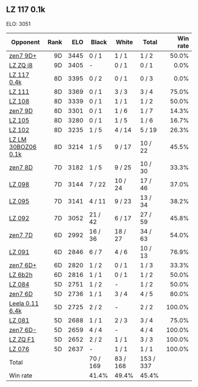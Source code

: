 ## LZ 117 0.1k ##

ELO: 3051

Opponent | Rank | ELO | Black | White | Total | Win rate
---------|-----:|----:|-------|-------|-------|-------:
[zen7 9D+](zen7%209D+.md) | 9D | 3445 | 0 / 1 | 1 / 1 | 1 / 2 | 50.0%
[LZ ZQ i8](LZ%20ZQ%20i8.md) | 9D | 3405 | - | 0 / 1 | 0 / 1 | 0.0%
[LZ 117 0.4k](LZ%20117%200.4k.md) | 8D | 3395 | 0 / 2 | 0 / 1 | 0 / 3 | 0.0%
[LZ 111](LZ%20111.md) | 8D | 3369 | 0 / 1 | 3 / 3 | 3 / 4 | 75.0%
[LZ 108](LZ%20108.md) | 8D | 3339 | 0 / 1 | 1 / 1 | 1 / 2 | 50.0%
[zen7 9D](zen7%209D.md) | 8D | 3301 | 0 / 1 | 1 / 6 | 1 / 7 | 14.3%
[LZ 105](LZ%20105.md) | 8D | 3280 | 0 / 1 | 1 / 5 | 1 / 6 | 16.7%
[LZ 102](LZ%20102.md) | 8D | 3235 | 1 / 5 | 4 / 14 | 5 / 19 | 26.3%
[LZ LM 30BOZ06 0.1k](LZ%20LM%2030BOZ06%200.1k.md) | 8D | 3214 | 1 / 5 | 9 / 17 | 10 / 22 | 45.5%
[zen7 8D](zen7%208D.md) | 7D | 3182 | 1 / 5 | 9 / 25 | 10 / 30 | 33.3%
[LZ 098](LZ%20098.md) | 7D | 3144 | 7 / 22 | 10 / 24 | 17 / 46 | 37.0%
[LZ 095](LZ%20095.md) | 7D | 3141 | 4 / 11 | 9 / 23 | 13 / 34 | 38.2%
[LZ 092](LZ%20092.md) | 7D | 3052 | 21 / 42 | 6 / 17 | 27 / 59 | 45.8%
[zen7 7D](zen7%207D.md) | 6D | 2992 | 16 / 36 | 18 / 27 | 34 / 63 | 54.0%
[LZ 091](LZ%20091.md) | 6D | 2846 | 6 / 7 | 4 / 6 | 10 / 13 | 76.9%
[zen7 6D+](zen7%206D+.md) | 6D | 2820 | 1 / 2 | 0 / 1 | 1 / 3 | 33.3%
[LZ 6b2h](LZ%206b2h.md) | 6D | 2816 | 1 / 1 | 0 / 1 | 1 / 2 | 50.0%
[LZ 084](LZ%20084.md) | 5D | 2751 | 1 / 2 | - | 1 / 2 | 50.0%
[zen7 6D](zen7%206D.md) | 5D | 2736 | 1 / 1 | 3 / 4 | 4 / 5 | 80.0%
[Leela 0.11 6.4k](Leela%200.11%206.4k.md) | 5D | 2725 | 2 / 2 | - | 2 / 2 | 100.0%
[LZ 081](LZ%20081.md) | 5D | 2688 | 1 / 1 | 2 / 3 | 3 / 4 | 75.0%
[zen7 6D-](zen7%206D-.md) | 5D | 2659 | 4 / 4 | - | 4 / 4 | 100.0%
[LZ ZQ F1](LZ%20ZQ%20F1.md) | 5D | 2652 | 2 / 2 | 1 / 1 | 3 / 3 | 100.0%
[LZ 076](LZ%20076.md) | 5D | 2637 | - | 1 / 1 | 1 / 1 | 100.0%
Total | | | 70 / 169 | 83 / 168 | 153 / 337 | 
Win rate| | | 41.4% | 49.4% | 45.4% | 
